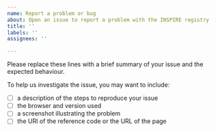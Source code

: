 ```yaml
---
name: Report a problem or bug
about: Open an issue to report a problem with the INSPIRE registry
title: ''
labels: ''
assignees: ''

---
```


Please replace these lines with a brief summary of your issue and the expected
behaviour.

To help us investigate the issue, you may want to include:

- [ ] a description of the steps to reproduce your issue
- [ ] the browser and version used
- [ ] a screenshot illustrating the problem
- [ ] the URI of the reference code or the URL of the page
